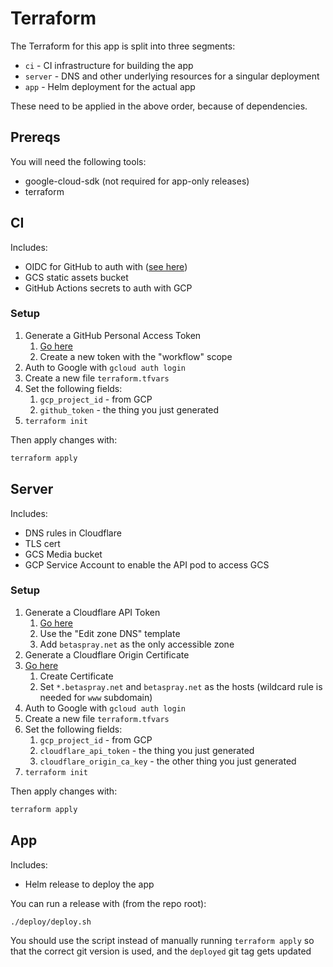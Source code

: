 # Terraform

The Terraform for this app is split into three segments:

- `ci` - CI infrastructure for building the app
- `server` - DNS and other underlying resources for a singular deployment
- `app` - Helm deployment for the actual app

These need to be applied in the above order, because of dependencies.

## Prereqs

You will need the following tools:

- google-cloud-sdk (not required for app-only releases)
- terraform

## CI

Includes:

- OIDC for GitHub to auth with ([see here](https://github.com/google-github-actions/auth#setup))
- GCS static assets bucket
- GitHub Actions secrets to auth with GCP

### Setup

1. Generate a GitHub Personal Access Token
   1. [Go here](https://github.com/settings/tokens)
   2. Create a new token with the "workflow" scope
2. Auth to Google with `gcloud auth login`
3. Create a new file `terraform.tfvars`
4. Set the following fields:
   1. `gcp_project_id` - from GCP
   2. `github_token` - the thing you just generated
5. `terraform init`

Then apply changes with:

```sh
terraform apply
```

## Server

Includes:

- DNS rules in Cloudflare
- TLS cert
- GCS Media bucket
- GCP Service Account to enable the API pod to access GCS

### Setup

1. Generate a Cloudflare API Token
   1. [Go here](https://dash.cloudflare.com/profile/api-tokens)
   2. Use the "Edit zone DNS" template
   3. Add `betaspray.net` as the only accessible zone
2. Generate a Cloudflare Origin Certificate
3. [Go here](https://dash.cloudflare.com/18653cdc99023539e99c2c866a0a6e54/betaspray.net/ssl-tls/origin)
   1. Create Certificate
   2. Set `*.betaspray.net` and `betaspray.net` as the hosts (wildcard rule is needed for `www` subdomain)
4. Auth to Google with `gcloud auth login`
5. Create a new file `terraform.tfvars`
6. Set the following fields:
   1. `gcp_project_id` - from GCP
   2. `cloudflare_api_token` - the thing you just generated
   3. `cloudflare_origin_ca_key` - the other thing you just generated
7. `terraform init`

Then apply changes with:

```sh
terraform apply
```

## App

Includes:

- Helm release to deploy the app

You can run a release with (from the repo root):

```sh
./deploy/deploy.sh
```

You should use the script instead of manually running `terraform apply` so that the correct git version is used, and the `deployed` git tag gets updated
